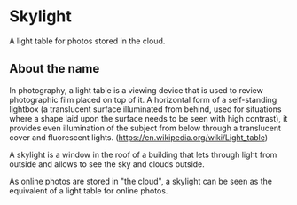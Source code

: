 # Skylight

A light table for photos stored in the cloud.

## About the name

In photography, a light table is a viewing device that is used to review photographic film placed on top of it. A horizontal form of a self-standing lightbox (a translucent surface illuminated from behind, used for situations where a shape laid upon the surface needs to be seen with high contrast), it provides even illumination of the subject from below through a translucent cover and fluorescent lights. (https://en.wikipedia.org/wiki/Light_table)

A skylight is a window in the roof of a building that lets through light from outside and allows to see the sky and clouds outside.

As online photos are stored in "the cloud", a skylight can be seen as the equivalent of a light table for online photos.
